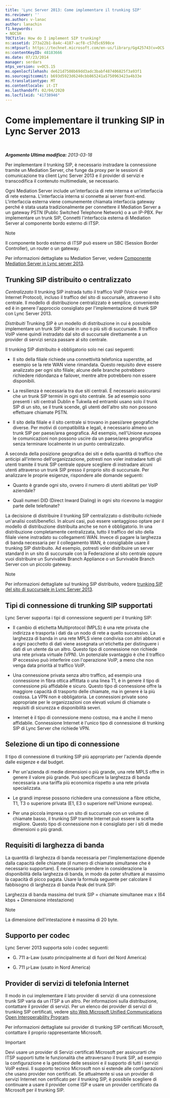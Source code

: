```yaml
---
title: 'Lync Server 2013: Come implementare il trunking SIP'
ms.reviewer: ''
ms.author: v-lanac
author: lanachin
f1.keywords:
- NOCSH
TOCTitle: How do I implement SIP trunking?
ms:assetid: 273a22b1-8a4c-4187-acf8-c57d5c6598ce
ms:mtpsurl: https://technet.microsoft.com/en-us/library/Gg425743(v=OCS.15)
ms:contentKeyID: 48183666
ms.date: 07/23/2014
manager: serdars
mtps_version: v=OCS.15
ms.openlocfilehash: de621d7508b69dd3adc3babf487406825f3a93f1
ms.sourcegitcommit: b693d5923d6240cbb865241a5750963423a4b33e
ms.translationtype: MT
ms.contentlocale: it-IT
ms.lasthandoff: 02/04/2020
ms.locfileid: "41738946"
---
```

<div data-xmlns="http://www.w3.org/1999/xhtml">

<div class="topic" data-xmlns="http://www.w3.org/1999/xhtml" data-msxsl="urn:schemas-microsoft-com:xslt" data-cs="http://msdn.microsoft.com/en-us/">

<div data-asp="http://msdn2.microsoft.com/asp">

# <a name="how-do-i-implement-sip-trunking-in-lync-server-2013"></a>Come implementare il trunking SIP in Lync Server 2013

</div>

<div id="mainSection">

<div id="mainBody">

<span> </span>

_**Argomento Ultima modifica:** 2013-03-18_

Per implementare il trunking SIP, è necessario instradare la connessione tramite un Mediation Server, che funge da proxy per le sessioni di comunicazione tra client Lync Server 2013 e il provider di servizi e transcodifica il contenuto multimediale, se necessario.

Ogni Mediation Server include un'interfaccia di rete interna e un'interfaccia di rete esterna. L'interfaccia interna si connette ai server front-end. L'interfaccia esterna viene comunemente chiamata interfaccia gateway perché è stata usata tradizionalmente per connettere il Mediation Server a un gateway PSTN (Public Switched Telephone Network) o a un IP-PBX. Per implementare un trunk SIP, Connetti l'interfaccia esterna di Mediation Server al componente bordo esterno di ITSP.

<div>


> [!NOTE]  
> Il componente bordo esterno di ITSP può essere un SBC (Session Border Controller), un router o un gateway.



</div>

Per informazioni dettagliate su Mediation Server, vedere [Componente Mediation Server in Lync server 2013](lync-server-2013-mediation-server-component.md).

<div>

## <a name="centralized-vs-distributed-sip-trunking"></a>Trunking SIP distribuito o centralizzato

*Centralizzato* Il trunking SIP instrada tutto il traffico VoIP (Voice over Internet Protocol), incluso il traffico del sito di succursale, attraverso il sito centrale. Il modello di distribuzione centralizzato è semplice, conveniente ed è in genere l'approccio consigliato per l'implementazione di trunk SIP con Lync Server 2013.

*Distribuiti* Trunking SIP è un modello di distribuzione in cui è possibile implementare un trunk SIP locale in uno o più siti di succursale. Il traffico VoIP viene quindi instradato dal sito di succursale direttamente a un provider di servizi senza passare al sito centrale.

Il trunking SIP distribuito è obbligatorio solo nei casi seguenti:

  - Il sito della filiale richiede una connettività telefonica superstite, ad esempio se la rete WAN viene rimandata. Questo requisito deve essere analizzato per ogni sito filiale; alcune delle branche potrebbero richiedere ridondanza e failover, mentre altre potrebbero non essere disponibili.

  - La resilienza è necessaria tra due siti centrali. È necessario assicurarsi che un trunk SIP termini in ogni sito centrale. Se ad esempio sono presenti i siti centrali Dublin e Tukwila ed entrambi usano solo il trunk SIP di un sito, se il trunk scende, gli utenti dell'altro sito non possono effettuare chiamate PSTN.

  - Il sito della filiale e il sito centrale si trovano in paesi/aree geografiche diverse. Per motivi di compatibilità e legali, è necessario almeno un trunk SIP per paese/area geografica. Ad esempio, nell'Unione europea le comunicazioni non possono uscire da un paese/area geografica senza terminare localmente in un punto centralizzato.

A seconda della posizione geografica dei siti e della quantità di traffico che anticipi all'interno dell'organizzazione, potresti non voler instradare tutti gli utenti tramite il trunk SIP centrale oppure scegliere di instradare alcuni utenti attraverso un trunk SIP presso il proprio sito di succursale. Per analizzare le proprie esigenze, rispondere alle domande seguenti:

  - Quanto è grande ogni sito, ovvero il numero di utenti abilitati per VoIP aziendale?

  - Quali numeri DID (Direct Inward Dialing) in ogni sito ricevono la maggior parte delle telefonate?

La decisione di distribuire il trunking SIP centralizzato o distribuito richiede un'analisi costi/benefici. In alcuni casi, può essere vantaggioso optare per il modello di distribuzione distribuita anche se non è obbligatorio. In una distribuzione completamente centralizzata, tutto il traffico del sito della filiale viene instradato su collegamenti WAN. Invece di pagare la larghezza di banda necessaria per il collegamento WAN, è consigliabile usare il trunking SIP distribuito. Ad esempio, potresti voler distribuire un server standard in un sito di succursale con la Federazione al sito centrale oppure vuoi distribuire un Survivable Branch Appliance o un Survivable Branch Server con un piccolo gateway.

<div>


> [!NOTE]  
> Per informazioni dettagliate sul trunking SIP distribuito, vedere <A href="lync-server-2013-branch-site-sip-trunking.md">trunking SIP del sito di succursale in Lync Server 2013</A>.



</div>

</div>

<div>

## <a name="supported-sip-trunking-connection-types"></a>Tipi di connessione di trunking SIP supportati

Lync Server supporta i tipi di connessione seguenti per il trunking SIP:

  - Il cambio di etichetta Multiprotocol (MPLS) è una rete privata che indirizza e trasporta i dati da un nodo di rete a quello successivo. La larghezza di banda in una rete MPLS viene condivisa con altri abbonati e a ogni pacchetto di dati viene assegnata un'etichetta per distinguere i dati di un utente da un altro. Questo tipo di connessione non richiede una rete privata virtuale (VPN). Un potenziale svantaggio è che il traffico IP eccessivo può interferire con l'operazione VoIP, a meno che non venga data priorità al traffico VoIP.

  - Una connessione privata senza altro traffico, ad esempio una connessione in fibra ottica affittata o una linea T1, è in genere il tipo di connessione più affidabile e sicuro. Questo tipo di connessione offre la maggiore capacità di trasporto delle chiamate, ma in genere è la più costosa. La VPN non è obbligatoria. Le connessioni private sono appropriate per le organizzazioni con elevati volumi di chiamate o requisiti di sicurezza e disponibilità severi.

  - Internet è il tipo di connessione meno costoso, ma è anche il meno affidabile. Connessione Internet è l'unico tipo di connessione di trunking SIP di Lync Server che richiede VPN.

<div>

## <a name="selecting-a-connection-type"></a>Selezione di un tipo di connessione

Il tipo di connessione di trunking SIP più appropriato per l'azienda dipende dalle esigenze e dal budget.

  - Per un'azienda di medie dimensioni o più grande, una rete MPLS offre in genere il valore più grande. Può specificare la larghezza di banda necessaria a una tariffa più economica rispetto a una rete privata specializzata.

  - Le grandi imprese possono richiedere una connessione a fibre ottiche, T1, T3 o superiore privata (E1, E3 o superiore nell'Unione europea).

  - Per una piccola impresa o un sito di succursale con un volume di chiamate basso, il trunking SIP tramite Internet può essere la scelta migliore. Questo tipo di connessione non è consigliato per i siti di medie dimensioni o più grandi.

</div>

</div>

<div>

## <a name="bandwidth-requirements"></a>Requisiti di larghezza di banda

La quantità di larghezza di banda necessaria per l'implementazione dipende dalla capacità delle chiamate (il numero di chiamate simultanee che è necessario supportare). È necessario prendere in considerazione la disponibilità della larghezza di banda, in modo da poter sfruttare al massimo la capacità di picco pagata. Usare la formula seguente per calcolare il fabbisogno di larghezza di banda Peak del trunk SIP:

Larghezza di banda massima del trunk SIP = chiamate simultanee max x (64 kbps + Dimensione intestazione)

<div>


> [!NOTE]  
> La dimensione dell'intestazione è massima di 20 byte.



</div>

</div>

<div>

## <a name="codec-support"></a>Supporto per codec

Lync Server 2013 supporta solo i codec seguenti:

  - G. 711 a-Law (usato principalmente al di fuori del Nord America)

  - G. 711 µ-Law (usato in Nord America)

</div>

<div>

## <a name="internet-telephony-service-provider"></a>Provider di servizi di telefonia Internet

Il modo in cui implementare il lato provider di servizi di una connessione trunk SIP varia da un ITSP a un altro. Per informazioni sulla distribuzione, contattare il provider di servizi. Per un elenco dei provider di servizi di trunking SIP certificati, vedere [sito Web Microsoft Unified Communications Open Interoperability Program](http://go.microsoft.com/fwlink/?linkid=287029).

Per informazioni dettagliate sui provider di trunking SIP certificati Microsoft, contattare il proprio rappresentante Microsoft.

<div>


> [!IMPORTANT]  
> Devi usare un provider di Servizi certificati Microsoft per assicurarti che ITSP supporti tutte le funzionalità che attraversano il trunk SIP, ad esempio la configurazione e la gestione delle sessioni e il supporto di tutti i servizi VoIP estesi. Il supporto tecnico Microsoft non si estende alle configurazioni che usano provider non certificati. Se attualmente si usa un provider di servizi Internet non certificato per il trunking SIP, è possibile scegliere di continuare a usare il provider come ISP e usare un provider certificato da Microsoft per il trunking SIP.



</div>

</div>

</div>

<span> </span>

</div>

</div>

</div>

